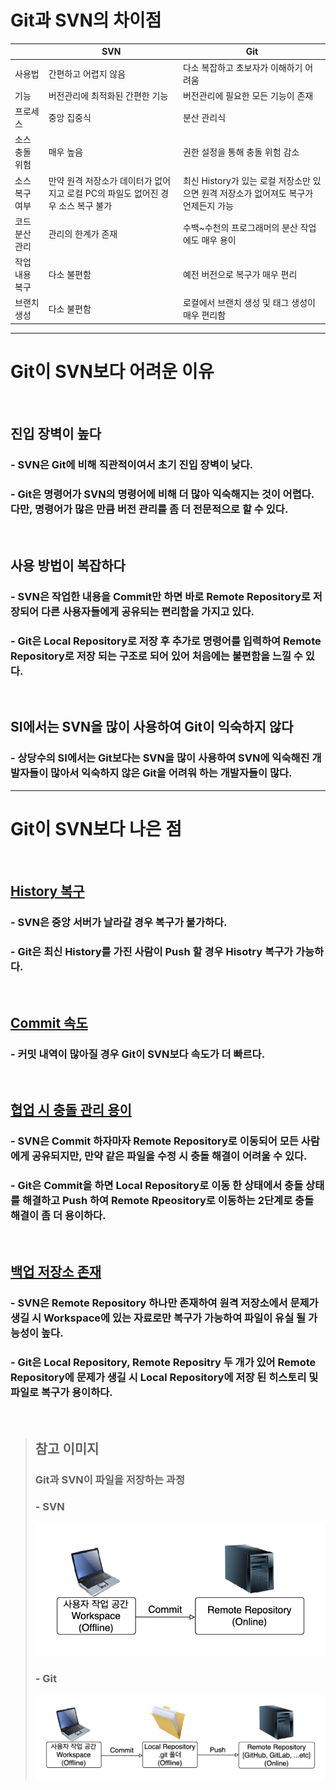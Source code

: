 # Git과 SVN의 차이점
|          | SVN                                             | Git                                                 |
|----------|-------------------------------------------------|-----------------------------------------------------|
| 사용법      | 간편하고 어렵지 않음                                     | 다소 복잡하고 초보자가 이해하기 어려움                               |
| 기능       | 버전관리에 최적화된 간편한 기능                               | 버전관리에 필요한 모든 기능이 존재                                 |
| 프로세스     | 중앙 집중식                                          | 분산 관리식                                              |
| 소스 충돌 위험 | 매우 높음                                           | 권한 설정을 통해 충돌 위험 감소                                  |
| 소스 복구 여부 | 만약 원격 저장소가 데이터가 없어지고 로컬 PC의 파일도 없어진 경우 소스 복구 불가 | 최신 History가 있는 로컬 저장소만 있으면 원격 저장소가 없어져도 복구가 언제든지 가능 |
| 코드 분산 관리 | 관리의 한계가 존재                                      | 수백~수천의 프로그래머의 분산 작업에도 매우 용이                         |
| 작업 내용 복구 | 다소 불편함                                          | 예전 버전으로 복구가 매우 편리                                   |
| 브랜치 생성   | 다소 불편함                                          | 로컬에서 브랜치 생성 및 태그 생성이 매우 편리함                         |

---

# Git이 SVN보다 어려운 이유

<br>

## 진입 장벽이 높다
### - SVN은 Git에 비해 직관적이여서 초기 진입 장벽이 낮다.
### - Git은 명령어가 SVN의 명령어에 비해 더 많아 익숙해지는 것이 어렵다. 다만, 명령어가 많은 만큼 버전 관리를 좀 더 전문적으로 할 수 있다.

<br>

## 사용 방법이 복잡하다
### - SVN은 작업한 내용을 Commit만 하면 바로 Remote Repository로 저장되어 다른 사용자들에게 공유되는 편리함을 가지고 있다.
### - Git은 Local Repository로 저장 후 추가로 명령어를 입력하여 Remote Repository로 저장 되는 구조로 되어 있어 처음에는 불편함을 느낄 수 있다.

<br>

## SI에서는 SVN을 많이 사용하여 Git이 익숙하지 않다
### - 상당수의 SI에서는 Git보다는 SVN을 많이 사용하여 SVN에 익숙해진 개발자들이 많아서 익숙하지 않은 Git을 어려워 하는 개발자들이 많다.

---

# Git이 SVN보다 나은 점

<br>

## <U>History 복구</U>
### - SVN은 중앙 서버가 날라갈 경우 복구가 불가하다.
### - Git은 최신 History를 가진 사람이 Push 할 경우 Hisotry 복구가 가능하다.

<br>

## <U>Commit 속도</U>
### - 커밋 내역이 많아질 경우 Git이 SVN보다 속도가 더 빠르다.

<br>

## <U>협업 시 충돌 관리 용이</U>
### - SVN은 Commit 하자마자 Remote Repository로 이동되어 모든 사람에게 공유되지만, 만약 같은 파일을 수정 시 충돌 해결이 어려울 수 있다.
### - Git은 Commit을 하면 Local Repository로 이동 한 상태에서 충돌 상태를 해결하고 Push 하여 Remote Rpeository로 이동하는 2단계로 충돌 해결이 좀 더 용이하다.

<br>

## <U>백업 저장소 존재</U>
### - SVN은 Remote Repository 하나만 존재하여 원격 저장소에서 문제가 생길 시 Workspace에 있는 자료로만 복구가 가능하여 파일이 유실 될 가능성이 높다.
### - Git은 Local Repository, Remote Repositry 두 개가 있어 Remote Repository에 문제가 생길 시 Local Repository에 저장 된 히스토리 및 파일로 복구가 용이하다.

<br>

> ## 참고 이미지
> ### Git과 SVN이 파일을 저장하는 과정
> ### - SVN
> ![SVN-Commit-Flow](images/SVN-Commit-Flow.png)
> ### - Git
> ![Git-Commit-Push-Flow](images/Git-Commit-Push-Flow.png)